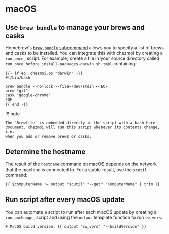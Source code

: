 # macOS

## Use `brew bundle` to manage your brews and casks

Homebrew's [`brew bundle`
subcommand](https://docs.brew.sh/Manpage#bundle-subcommand) allows you to
specify a list of brews and casks to be installed. You can integrate this with
chezmoi by creating a `run_once_` script. For example, create a file in your
source directory called `run_once_before_install-packages-darwin.sh.tmpl`
containing:

```
{{- if eq .chezmoi.os "darwin" -}}
#!/bin/bash

brew bundle --no-lock --file=/dev/stdin <<EOF
brew "git"
cask "google-chrome"
EOF
{{ end -}}
```

!!! note

    The `Brewfile` is embedded directly in the script with a bash here
    document. chezmoi will run this script whenever its contents change, i.e.
    when you add or remove brews or casks.

## Determine the hostname

The result of the `hostname` command on macOS depends on the network that the
machine is connected to. For a stable result, use the `scutil` command:

```
{{ $computerName := output "scutil" "--get" "ComputerName" | trim }}
```

## Run script after every macOS update

You can automate a script to run after each macOS update by creating
a `run_onchange_` script and using the `output` template function to run `sw_vers`:

```
# MacOS build version: {{ output "sw_vers" "--buildVersion" }}
```
